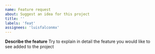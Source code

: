 ```yaml
---
name: Feature request
about: Suggest an idea for this project
title: ''
labels: 'feat'
assignees: 'luisfalconmx'
---
```


**Describe the feature**
Try to explain in detail the feature you would like to see added to the project
